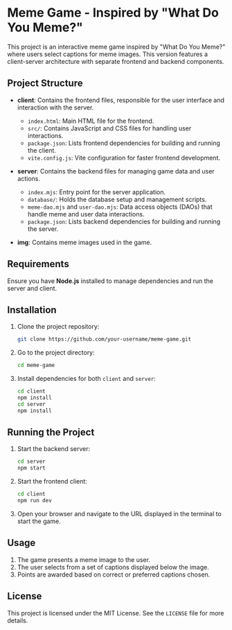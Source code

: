 # Meme Game - Inspired by "What Do You Meme?"

This project is an interactive meme game inspired by "What Do You Meme?" where users select captions for meme images. This version features a client-server architecture with separate frontend and backend components.

## Project Structure

- **client**: Contains the frontend files, responsible for the user interface and interaction with the server.
  - `index.html`: Main HTML file for the frontend.
  - `src/`: Contains JavaScript and CSS files for handling user interactions.
  - `package.json`: Lists frontend dependencies for building and running the client.
  - `vite.config.js`: Vite configuration for faster frontend development.

- **server**: Contains the backend files for managing game data and user actions.
  - `index.mjs`: Entry point for the server application.
  - `database/`: Holds the database setup and management scripts.
  - `meme-dao.mjs` and `user-dao.mjs`: Data access objects (DAOs) that handle meme and user data interactions.
  - `package.json`: Lists backend dependencies for building and running the server.

- **img**: Contains meme images used in the game.

## Requirements

Ensure you have **Node.js** installed to manage dependencies and run the server and client.

## Installation

1. Clone the project repository:
    ```bash
    git clone https://github.com/your-username/meme-game.git
    ```
2. Go to the project directory:
    ```bash
    cd meme-game
    ```

3. Install dependencies for both `client` and `server`:
    ```bash
    cd client
    npm install
    cd server
    npm install
    ```

## Running the Project

1. Start the backend server:
    ```bash
    cd server
    npm start
    ```
2. Start the frontend client:
    ```bash
    cd client
    npm run dev
    ```

3. Open your browser and navigate to the URL displayed in the terminal to start the game.

## Usage

1. The game presents a meme image to the user.
2. The user selects from a set of captions displayed below the image.
3. Points are awarded based on correct or preferred captions chosen.

## License

This project is licensed under the MIT License. See the `LICENSE` file for more details.
